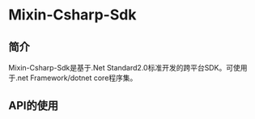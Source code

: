# Mixin-Csharp-Sdk
## 简介
Mixin-Csharp-Sdk是基于.Net Standard2.0标准开发的跨平台SDK。可使用于.net Framework/dotnet core程序集。
## API的使用

